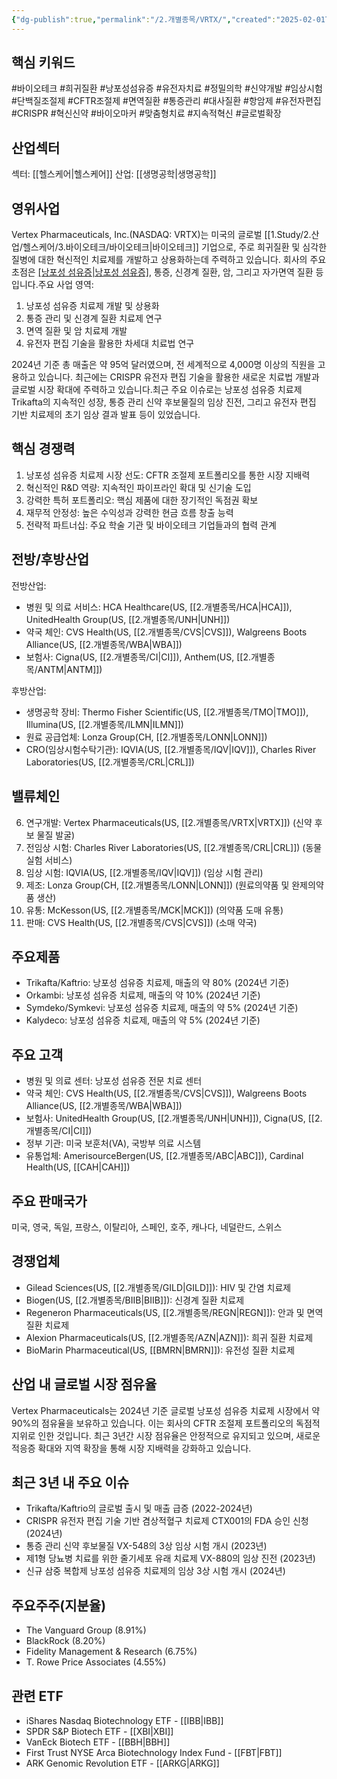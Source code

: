 ```yaml
---
{"dg-publish":true,"permalink":"/2.개별종목/VRTX/","created":"2025-02-01T12:56:28.727+09:00","updated":"2025-07-29T21:37:05.365+09:00"}
---
```


## 핵심 키워드

#바이오테크 #희귀질환 #낭포성섬유증 #유전자치료 #정밀의학 #신약개발 #임상시험 #단백질조절제 #CFTR조절제 #면역질환 #통증관리 #대사질환 #항암제 #유전자편집 #CRISPR #혁신신약 #바이오마커 #맞춤형치료 #지속적혁신 #글로벌확장

## 산업섹터

섹터: [[헬스케어\|헬스케어]]
산업: [[생명공학\|생명공학]]

## 영위사업

Vertex Pharmaceuticals, Inc.(NASDAQ: VRTX)는 미국의 글로벌 [[1.Study/2.산업/헬스케어/3.바이오테크/바이오테크\|바이오테크]] 기업으로, 주로 희귀질환 및 심각한 질병에 대한 혁신적인 치료제를 개발하고 상용화하는데 주력하고 있습니다. 회사의 주요 초점은 [[낭포성 섬유증\|낭포성 섬유증]](CF), 통증, 신경계 질환, 암, 그리고 자가면역 질환 등입니다.주요 사업 영역:

1. 낭포성 섬유증 치료제 개발 및 상용화
2. 통증 관리 및 신경계 질환 치료제 연구
3. 면역 질환 및 암 치료제 개발
4. 유전자 편집 기술을 활용한 차세대 치료법 연구

2024년 기준 총 매출은 약 95억 달러였으며, 전 세계적으로 4,000명 이상의 직원을 고용하고 있습니다. 최근에는 CRISPR 유전자 편집 기술을 활용한 새로운 치료법 개발과 글로벌 시장 확대에 주력하고 있습니다.최근 주요 이슈로는 낭포성 섬유증 치료제 Trikafta의 지속적인 성장, 통증 관리 신약 후보물질의 임상 진전, 그리고 유전자 편집 기반 치료제의 초기 임상 결과 발표 등이 있었습니다.

## 핵심 경쟁력

1. 낭포성 섬유증 치료제 시장 선도: CFTR 조절제 포트폴리오를 통한 시장 지배력
2. 혁신적인 R&D 역량: 지속적인 파이프라인 확대 및 신기술 도입
3. 강력한 특허 포트폴리오: 핵심 제품에 대한 장기적인 독점권 확보
4. 재무적 안정성: 높은 수익성과 강력한 현금 흐름 창출 능력
5. 전략적 파트너십: 주요 학술 기관 및 바이오테크 기업들과의 협력 관계

## 전방/후방산업

전방산업:

- 병원 및 의료 서비스: HCA Healthcare(US, [[2.개별종목/HCA\|HCA]]), UnitedHealth Group(US, [[2.개별종목/UNH\|UNH]])
- 약국 체인: CVS Health(US, [[2.개별종목/CVS\|CVS]]), Walgreens Boots Alliance(US, [[2.개별종목/WBA\|WBA]])
- 보험사: Cigna(US, [[2.개별종목/CI\|CI]]), Anthem(US, [[2.개별종목/ANTM\|ANTM]])

후방산업:

- 생명공학 장비: Thermo Fisher Scientific(US, [[2.개별종목/TMO\|TMO]]), Illumina(US, [[2.개별종목/ILMN\|ILMN]])
- 원료 공급업체: Lonza Group(CH, [[2.개별종목/LONN\|LONN]])
- CRO(임상시험수탁기관): IQVIA(US, [[2.개별종목/IQV\|IQV]]), Charles River Laboratories(US, [[2.개별종목/CRL\|CRL]])

## 밸류체인

6. 연구개발: Vertex Pharmaceuticals(US, [[2.개별종목/VRTX\|VRTX]]) (신약 후보 물질 발굴)
7. 전임상 시험: Charles River Laboratories(US, [[2.개별종목/CRL\|CRL]]) (동물 실험 서비스)
8. 임상 시험: IQVIA(US, [[2.개별종목/IQV\|IQV]]) (임상 시험 관리)
9. 제조: Lonza Group(CH, [[2.개별종목/LONN\|LONN]]) (원료의약품 및 완제의약품 생산)
10. 유통: McKesson(US, [[2.개별종목/MCK\|MCK]]) (의약품 도매 유통)
11. 판매: CVS Health(US, [[2.개별종목/CVS\|CVS]]) (소매 약국)

## 주요제품

- Trikafta/Kaftrio: 낭포성 섬유증 치료제, 매출의 약 80% (2024년 기준)
- Orkambi: 낭포성 섬유증 치료제, 매출의 약 10% (2024년 기준)
- Symdeko/Symkevi: 낭포성 섬유증 치료제, 매출의 약 5% (2024년 기준)
- Kalydeco: 낭포성 섬유증 치료제, 매출의 약 5% (2024년 기준)

## 주요 고객

- 병원 및 의료 센터: 낭포성 섬유증 전문 치료 센터
- 약국 체인: CVS Health(US, [[2.개별종목/CVS\|CVS]]), Walgreens Boots Alliance(US, [[2.개별종목/WBA\|WBA]])
- 보험사: UnitedHealth Group(US, [[2.개별종목/UNH\|UNH]]), Cigna(US, [[2.개별종목/CI\|CI]])
- 정부 기관: 미국 보훈처(VA), 국방부 의료 시스템
- 유통업체: AmerisourceBergen(US, [[2.개별종목/ABC\|ABC]]), Cardinal Health(US, [[CAH\|CAH]])

## 주요 판매국가

미국, 영국, 독일, 프랑스, 이탈리아, 스페인, 호주, 캐나다, 네덜란드, 스위스

## 경쟁업체

- Gilead Sciences(US, [[2.개별종목/GILD\|GILD]]): HIV 및 간염 치료제
- Biogen(US, [[2.개별종목/BIIB\|BIIB]]): 신경계 질환 치료제
- Regeneron Pharmaceuticals(US, [[2.개별종목/REGN\|REGN]]): 안과 및 면역 질환 치료제
- Alexion Pharmaceuticals(US, [[2.개별종목/AZN\|AZN]]): 희귀 질환 치료제
- BioMarin Pharmaceutical(US, [[BMRN\|BMRN]]): 유전성 질환 치료제

## 산업 내 글로벌 시장 점유율

Vertex Pharmaceuticals는 2024년 기준 글로벌 낭포성 섬유증 치료제 시장에서 약 90%의 점유율을 보유하고 있습니다. 이는 회사의 CFTR 조절제 포트폴리오의 독점적 지위로 인한 것입니다. 최근 3년간 시장 점유율은 안정적으로 유지되고 있으며, 새로운 적응증 확대와 지역 확장을 통해 시장 지배력을 강화하고 있습니다.

## 최근 3년 내 주요 이슈

- Trikafta/Kaftrio의 글로벌 출시 및 매출 급증 (2022-2024년)
- CRISPR 유전자 편집 기술 기반 겸상적혈구 치료제 CTX001의 FDA 승인 신청 (2024년)
- 통증 관리 신약 후보물질 VX-548의 3상 임상 시험 개시 (2023년)
- 제1형 당뇨병 치료를 위한 줄기세포 유래 치료제 VX-880의 임상 진전 (2023년)
- 신규 삼중 복합제 낭포성 섬유증 치료제의 임상 3상 시험 개시 (2024년)

## 주요주주(지분율)

- The Vanguard Group (8.91%)
- BlackRock (8.20%)
- Fidelity Management & Research (6.75%)
- T. Rowe Price Associates (4.55%)

## 관련 ETF

- iShares Nasdaq Biotechnology ETF - [[IBB\|IBB]]
- SPDR S&P Biotech ETF - [[XBI\|XBI]]
- VanEck Biotech ETF - [[BBH\|BBH]]
- First Trust NYSE Arca Biotechnology Index Fund - [[FBT\|FBT]]
- ARK Genomic Revolution ETF - [[ARKG\|ARKG]]